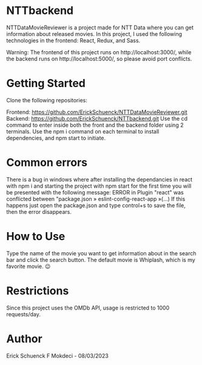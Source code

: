 # NTTbackend
NTTDataMovieReviewer is a project made for NTT Data where you can get information about released movies. In this project, I used the following technologies in the frontend: React, Redux, and Sass.

Warning: The frontend of this project runs on http://localhost:3000/, while the backend runs on http://localhost:5000/, so please avoid port conflicts.

# Getting Started
Clone the following repositories:

Frontend: https://github.com/ErickSchuenck/NTTDataMovieReviewer.git
Backend: https://github.com/ErickSchuenck/NTTbackend.git
Use the cd command to enter inside both the front and the backend folder using 2 terminals.
Use the npm i command on each terminal to install dependencies, and npm start to initiate.

# Common errors
There is a bug in windows where after installing the dependancies in react with npm i and starting the project with npm start for the first time you will be presented with the following message: ERROR in Plugin "react" was conflicted between "package.json » eslint-config-react-app »(...)
If this happens just open the package.json and type control+s to save the file, then the error disappears.

# How to Use
Type the name of the movie you want to get information about in the search bar and click the search button. The default movie is Whiplash, which is my favorite movie. 😉

# Restrictions
Since this project uses the OMDb API, usage is restricted to 1000 requests/day.

# Author
Erick Schuenck F Mokdeci - 08/03/2023
